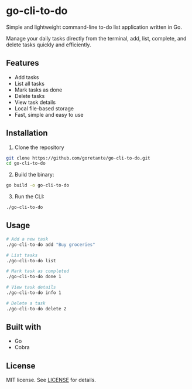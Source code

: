 # go-cli-to-do

Simple and lightweight command-line to-do list application written in Go.

Manage your daily tasks directly from the terminal, add, list, complete, and delete tasks quickly and efficiently.

## Features
- Add tasks
- List all tasks
- Mark tasks as done
- Delete tasks
- View task details
- Local file-based storage
- Fast, simple and easy to use

## Installation
1. Clone the repository
```bash
git clone https://github.com/goretante/go-cli-to-do.git
cd go-cli-to-do
```
2. Build the binary:
```bash
go build -o go-cli-to-do
```
3. Run the CLI:
```bash
./go-cli-to-do
```

## Usage
```bash
# Add a new task
./go-cli-to-do add "Buy groceries"

# List tasks
./go-cli-to-do list

# Mark task as completed
./go-cli-to-do done 1

# View task details
./go-cli-to-do info 1

# Delete a task
./go-cli-to-do delete 2
```

## Built with
- Go
- Cobra

## License
MIT license. See [LICENSE](https://github.com/goretante/go-cli-to-do/blob/main/LICENSE) for details.